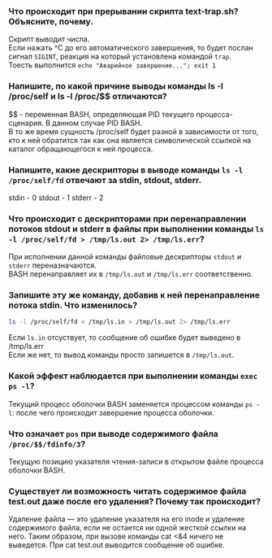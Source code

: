### Что происходит при прерывании скрипта text-trap.sh? Объясните, почему.
Скрипт выводит числа. \
Если нажать ^C до его автоматического завершения, то будет послан сигнал `SIGINT`, реакция на который установлена командой `trap`. \
Тоесть выполнится `echo "Аварийное завершение..."; exit 1`

### Напишите, по какой причине выводы команды ls -l /proc/self и ls -l /proc/$$ отличаются?
$$ - переменная BASH, определяющая PID текущего процесса-сценария. В данном случае PID BASH. \
В то же время сущность /proc/self будет разной в зависимости от того, кто к ней обратится так как она является символической ссылкой на каталог обращающегося к ней процесса.

### Напишите, какие дескрипторы в выводе команды `ls -l /proc/self/fd` отвечают за stdin, stdout, stderr.
stdin - 0
stdout - 1
stderr - 2

### Что происходит с дескрипторами при перенаправлении потоков stdout и stderr в файлы при выполнении команды `ls -l /proc/self/fd > /tmp/ls.out 2> /tmp/ls.err`?
При исполнении данной команды файловые дескрипторы `stdout` и `stderr` переназначаются. \
BASH перенаправляет их в `/tmp/ls.out` и `/tmp/ls.err` соответственно.

### Запишите эту же команду, добавив к ней перенаправление потока stdin. Что изменилось?
```bash
ls -l /proc/self/fd < /tmp/ls.in > /tmp/ls.out 2> /tmp/ls.err
```
Если `ls.in` отсуствует, то сообщение об ошибке будет выведено в /tmp/ls.err \
Если же нет, то вывод команды просто запишется в `/tmp/ls.out`.

### Какой эффект наблюдается при выполнении команды `exec ps -l`?
Текущий процесс оболочки BASH заменяется процессом команды `ps -l`: после чего происходит завершение процесса оболочки.

### Что означает `pos` при выводе содержимого файла `/proc/$$/fdinfo/3`?
Текущую позицию указателя чтения-записи в открытом файле процесса оболочки BASH.

### Существует ли возможность читать содержимое файла test.out даже после его удаления? Почему так происходит?
Удаление файла — это удаление указателя на его inode и удаление содержимого файла, если не остается ни одной жесткой ссылки на него.
Таким образом, при вызове команды cat <&4 ничего не выведется.
При cat test.out выводится сообщение об ошибке.
